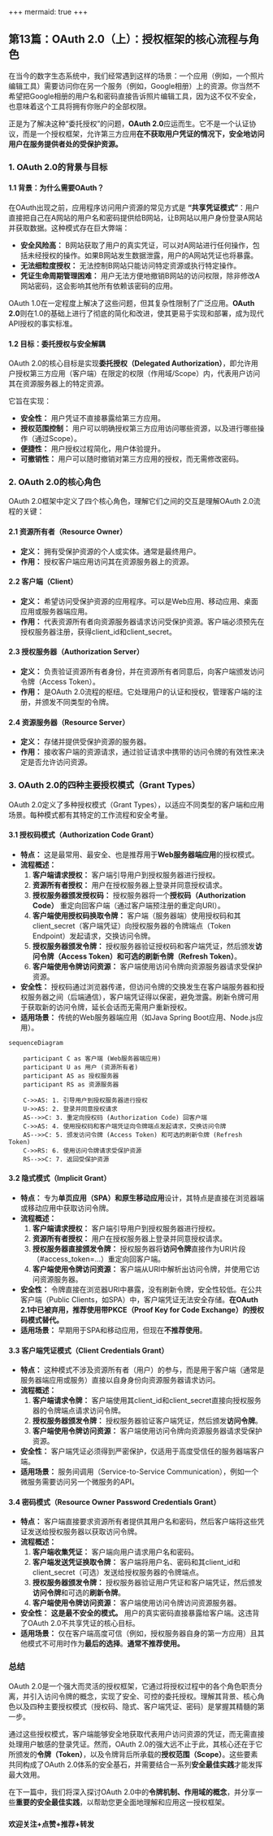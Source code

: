 +++
mermaid: true
+++
## 第13篇：OAuth 2.0（上）：授权框架的核心流程与角色

在当今的数字生态系统中，我们经常遇到这样的场景：一个应用（例如，一个照片编辑工具）需要访问你在另一个服务（例如，Google相册）上的资源。你当然不希望把Google相册的用户名和密码直接告诉照片编辑工具，因为这不仅不安全，也意味着这个工具将拥有你账户的全部权限。

正是为了解决这种“委托授权”的问题，**OAuth 2.0**应运而生。它不是一个认证协议，而是一个授权框架，允许第三方应用**在不获取用户凭证的情况下，安全地访问用户在服务提供者处的受保护资源。**

### 1. OAuth 2.0的背景与目标

#### 1.1 背景：为什么需要OAuth？

在OAuth出现之前，应用程序访问用户资源的常见方式是 **“共享凭证模式”**：用户直接把自己在A网站的用户名和密码提供给B网站，让B网站以用户身份登录A网站并获取数据。这种模式存在巨大弊端：

* **安全风险高：** B网站获取了用户的真实凭证，可以对A网站进行任何操作，包括未经授权的操作。如果B网站发生数据泄露，用户的A网站凭证也将暴露。
* **无法细粒度授权：** 无法控制B网站只能访问特定资源或执行特定操作。
* **凭证生命周期管理困难：** 用户无法方便地撤销B网站的访问权限，除非修改A网站密码，这会影响其他所有依赖该密码的应用。

OAuth 1.0在一定程度上解决了这些问题，但其复杂性限制了广泛应用。**OAuth 2.0**则在1.0的基础上进行了彻底的简化和改进，使其更易于实现和部署，成为现代API授权的事实标准。

#### 1.2 目标：委托授权与安全解耦

OAuth 2.0的核心目标是实现**委托授权（Delegated Authorization）**，即允许用户授权第三方应用（客户端）在限定的权限（作用域/Scope）内，代表用户访问其在资源服务器上的特定资源。

它旨在实现：
* **安全性：** 用户凭证不直接暴露给第三方应用。
* **授权范围控制：** 用户可以明确授权第三方应用访问哪些资源，以及进行哪些操作（通过Scope）。
* **便捷性：** 用户授权过程简化，用户体验提升。
* **可撤销性：** 用户可以随时撤销对第三方应用的授权，而无需修改密码。

### 2. OAuth 2.0的核心角色

OAuth 2.0框架中定义了四个核心角色，理解它们之间的交互是理解OAuth 2.0流程的关键：

#### 2.1 资源所有者（Resource Owner）

* **定义：** 拥有受保护资源的个人或实体。通常是最终用户。
* **作用：** 授权客户端应用访问其在资源服务器上的资源。

#### 2.2 客户端（Client）

* **定义：** 希望访问受保护资源的应用程序。可以是Web应用、移动应用、桌面应用或服务器端应用。
* **作用：** 代表资源所有者向资源服务器请求访问受保护资源。客户端必须预先在授权服务器注册，获得client_id和client_secret。

#### 2.3 授权服务器（Authorization Server）

* **定义：** 负责验证资源所有者身份，并在资源所有者同意后，向客户端颁发访问令牌（Access Token）。
* **作用：** 是OAuth 2.0流程的枢纽。它处理用户的认证和授权，管理客户端的注册，并颁发不同类型的令牌。

#### 2.4 资源服务器（Resource Server）

* **定义：** 存储并提供受保护资源的服务器。
* **作用：** 接收客户端的资源请求，通过验证请求中携带的访问令牌的有效性来决定是否允许访问资源。

### 3. OAuth 2.0的四种主要授权模式（Grant Types）

OAuth 2.0定义了多种授权模式（Grant Types），以适应不同类型的客户端和应用场景。每种模式都有其特定的工作流程和安全考量。

#### 3.1 授权码模式（Authorization Code Grant）

* **特点：** 这是最常用、最安全、也是推荐用于**Web服务器端应用**的授权模式。
* **流程概述：**
    1.  **客户端请求授权：** 客户端引导用户到授权服务器进行授权。
    2.  **资源所有者授权：** 用户在授权服务器上登录并同意授权请求。
    3.  **授权服务器颁发授权码：** 授权服务器将一个**授权码（Authorization Code）** 重定向回客户端（通过客户端预注册的重定向URI）。
    4.  **客户端使用授权码换取令牌：** 客户端（服务器端）使用授权码和其client_secret（客户端凭证）向授权服务器的令牌端点（Token Endpoint）发起请求，交换访问令牌。
    5.  **授权服务器颁发令牌：** 授权服务器验证授权码和客户端凭证，然后颁发**访问令牌（Access Token）**和可选的**刷新令牌（Refresh Token）**。
    6.  **客户端使用令牌访问资源：** 客户端使用访问令牌向资源服务器请求受保护资源。
* **安全性：** 授权码通过浏览器传递，但访问令牌的交换发生在客户端服务器和授权服务器之间（后端通信），客户端凭证得以保密，避免泄露。刷新令牌可用于获取新的访问令牌，延长会话而无需用户重新授权。
* **适用场景：** 传统的Web服务器端应用（如Java Spring Boot应用、Node.js应用）。

```mermaid 
sequenceDiagram

    participant C as 客户端 (Web服务器端应用)
    participant U as 用户 (资源所有者)
    participant AS as 授权服务器
    participant RS as 资源服务器

    C->>AS: 1. 引导用户到授权服务器进行授权
    U->>AS: 2. 登录并同意授权请求
    AS-->>C: 3. 重定向授权码 (Authorization Code) 回客户端
    C->>AS: 4. 使用授权码和客户端凭证向令牌端点发起请求，交换访问令牌
    AS-->>C: 5. 颁发访问令牌 (Access Token) 和可选的刷新令牌 (Refresh Token)
    C->>RS: 6. 使用访问令牌请求受保护资源
    RS-->>C: 7. 返回受保护资源
```
#### 3.2 隐式模式（Implicit Grant）

* **特点：** 专为**单页应用（SPA）**和**原生移动应用**设计，其特点是直接在浏览器端或移动应用中获取访问令牌。
* **流程概述：**
    1.  **客户端请求授权：** 客户端引导用户到授权服务器进行授权。
    2.  **资源所有者授权：** 用户在授权服务器上登录并同意授权请求。
    3.  **授权服务器直接颁发令牌：** 授权服务器将**访问令牌**直接作为URI片段（#access_token=...）重定向回客户端。
    4.  **客户端使用令牌访问资源：** 客户端从URI中解析出访问令牌，并使用它访问资源服务器。
* **安全性：** 令牌直接在浏览器URI中暴露，没有刷新令牌，安全性较低。在公共客户端（Public Clients，如SPA）中，客户端凭证无法安全存储。**在OAuth 2.1中已被弃用，推荐使用带PKCE（Proof Key for Code Exchange）的授权码模式替代。**
* **适用场景：** 早期用于SPA和移动应用，但现在**不推荐使用**。

#### 3.3 客户端凭证模式（Client Credentials Grant）

* **特点：** 这种模式不涉及资源所有者（用户）的参与，而是用于客户端（通常是服务器端应用或服务）直接以自身身份向资源服务器请求访问。
* **流程概述：**
    1.  **客户端请求令牌：** 客户端使用其client_id和client_secret直接向授权服务器的令牌端点请求访问令牌。
    2.  **授权服务器颁发令牌：** 授权服务器验证客户端凭证，然后颁发**访问令牌**。
    3.  **客户端使用令牌访问资源：** 客户端使用访问令牌向资源服务器请求受保护资源。
* **安全性：** 客户端凭证必须得到严密保护，仅适用于高度受信任的服务器端客户端。
* **适用场景：** 服务间调用（Service-to-Service Communication），例如一个微服务需要访问另一个微服务的API。

#### 3.4 密码模式（Resource Owner Password Credentials Grant）

* **特点：** 客户端直接要求资源所有者提供其用户名和密码，然后客户端将这些凭证发送给授权服务器以获取访问令牌。
* **流程概述：**
    1.  **客户端收集凭证：** 客户端向用户请求用户名和密码。
    2.  **客户端发送凭证换取令牌：** 客户端将用户名、密码和其client_id和client_secret（可选）发送给授权服务器的令牌端点。
    3.  **授权服务器颁发令牌：** 授权服务器验证用户凭证和客户端凭证，然后颁发**访问令牌**和可选的**刷新令牌**。
    4.  **客户端使用令牌访问资源：** 客户端使用访问令牌访问资源服务器。
* **安全性：** **这是最不安全的模式。** 用户的真实密码直接暴露给客户端。这违背了OAuth 2.0不共享凭证的核心目标。
* **适用场景：** 仅在客户端高度可信（例如，授权服务器自身的第一方应用）且其他模式不可用时作为**最后的选择**。**通常不推荐使用。**

### 总结

OAuth 2.0是一个强大而灵活的授权框架，它通过将授权过程中的各个角色职责分离，并引入访问令牌的概念，实现了安全、可控的委托授权。理解其背景、核心角色以及四种主要授权模式（授权码、隐式、客户端凭证、密码）是掌握其精髓的第一步。

通过这些授权模式，客户端能够安全地获取代表用户访问资源的凭证，而无需直接处理用户敏感的登录凭证。然而，OAuth 2.0的强大远不止于此，其核心还在于它所颁发的**令牌（Token）**，以及令牌背后所承载的**授权范围（Scope）**。这些要素共同构成了OAuth 2.0体系的安全基石，并需要结合一系列**安全最佳实践**才能发挥最大效用。

在下一篇中，我们将深入探讨OAuth 2.0中的**令牌机制、作用域的概念**，并分享一些**重要的安全最佳实践**，以帮助您更全面地理解和应用这一授权框架。

###
**欢迎关注+点赞+推荐+转发**